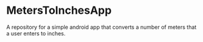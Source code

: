 # MetersToInchesApp
A repository for a simple android app that converts a number of meters that a user enters to inches.
